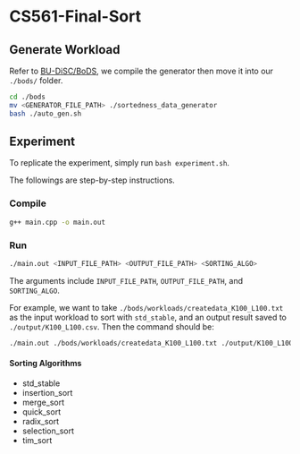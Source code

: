 # CS561-Final-Sort

## Generate Workload

<!-- TODO: Add instructions to use BoDS -->
Refer to [BU-DiSC/BoDS](https://github.com/BU-DiSC/bods), we compile the generator then move it into our `./bods/` folder.

```sh
cd ./bods
mv <GENERATOR_FILE_PATH> ./sortedness_data_generator
bash ./auto_gen.sh
```

## Experiment

To replicate the experiment, simply run `bash experiment.sh`.

The followings are step-by-step instructions.

### Compile

```sh
g++ main.cpp -o main.out
```

### Run

```sh
./main.out <INPUT_FILE_PATH> <OUTPUT_FILE_PATH> <SORTING_ALGO>
```

The arguments include `INPUT_FILE_PATH`, `OUTPUT_FILE_PATH`, and `SORTING_ALGO`.

For example, we want to take `./bods/workloads/createdata_K100_L100.txt` as the input workload to sort with `std_stable`, and an output result saved to `./output/K100_L100.csv`. Then the command should be:

```sh
./main.out ./bods/workloads/createdata_K100_L100.txt ./output/K100_L100.csv std_stable
```

#### Sorting Algorithms

- std_stable
- insertion_sort
- merge_sort
- quick_sort
- radix_sort
- selection_sort
- tim_sort
<!-- - [ ] KL-addaptive Sort -->
<!-- - [ ] Hybrid Sort -->
